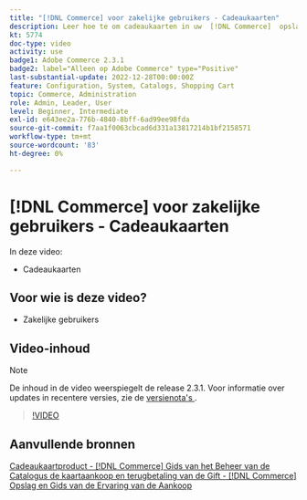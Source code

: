 ```yaml
---
title: "[!DNL Commerce] voor zakelijke gebruikers - Cadeaukaarten"
description: Leer hoe te om cadeaukaarten in uw  [!DNL Commerce]  opslag te omvatten.
kt: 5774
doc-type: video
activity: use
badge1: Adobe Commerce 2.3.1
badge2: label="Alleen op Adobe Commerce" type="Positive"
last-substantial-update: 2022-12-28T00:00:00Z
feature: Configuration, System, Catalogs, Shopping Cart
topic: Commerce, Administration
role: Admin, Leader, User
level: Beginner, Intermediate
exl-id: e643ee2a-776b-4840-8bff-6ad99ee98fda
source-git-commit: f7aa1f0063cbcad6d331a13817214b1bf2158571
workflow-type: tm+mt
source-wordcount: '83'
ht-degree: 0%

---
```


# [!DNL Commerce] voor zakelijke gebruikers - Cadeaukaarten

In deze video:

- Cadeaukaarten

## Voor wie is deze video?

- Zakelijke gebruikers

## Video-inhoud

>[!NOTE]
>
>De inhoud in de video weerspiegelt de release 2.3.1. Voor informatie over updates in recentere versies, zie de [ versienota&#39;s ](https://experienceleague.adobe.com/docs/commerce-operations/release/notes/overview.html).

>[!VIDEO](https://video.tv.adobe.com/v/35959?quality=12&learn=on)

## Aanvullende bronnen

[ Cadeaukaartproduct -  [!DNL Commerce]  Gids van het Beheer van de Catalogus ](https://experienceleague.adobe.com/docs/commerce-admin/catalog/products/types/product-gift-card-create.html)
[ de kaartaankoop en terugbetaling van de Gift -  [!DNL Commerce]  Opslag en Gids van de Ervaring van de Aankoop ](https://experienceleague.adobe.com/docs/commerce-admin/stores-sales/point-of-purchase/gift-cards/product-gift-card-workflow.html)

